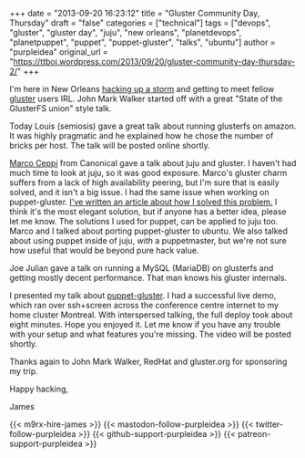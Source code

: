 +++
date = "2013-09-20 16:23:12"
title = "Gluster Community Day, Thursday"
draft = "false"
categories = ["technical"]
tags = ["devops", "gluster", "gluster day", "juju", "new orleans", "planetdevops", "planetpuppet", "puppet", "puppet-gluster", "talks", "ubuntu"]
author = "purpleidea"
original_url = "https://ttboj.wordpress.com/2013/09/20/gluster-community-day-thursday-2/"
+++

I'm here in New Orleans <a href="https://github.com/purpleidea/puppet-gluster">hacking up a storm</a> and getting to meet fellow <a href="http://blog.gluster.org/blog/">gluster</a> users IRL. John Mark Walker started off with a great "State of the GlusterFS union" style talk.

Today Louis (semiosis) gave a great talk about running glusterfs on amazon. It was highly pragmatic and he explained how he chose the number of bricks per host. The talk will be posted online shortly.

<a href="https://twitter.com/marcoceppi">Marco Ceppi</a> from Canonical gave a talk about juju and gluster. I haven't had much time to look at juju, so it was good exposure. Marco's gluster charm suffers from a lack of high availability peering, but I'm sure that is easily solved, and it isn't a big issue. I had the same issue when working on puppet-gluster. <a title="How to avoid cluster race conditions or: How to implement a distributed lock manager in puppet" href="/blog/2012/08/23/how-to-avoid-cluster-race-conditions-or-how-to-implement-a-distributed-lock-manager-in-puppet/">I've written an article about how I solved this problem.</a> I think it's the most elegant solution, but if anyone has a better idea, please let me know. The solutions I used for puppet, can be applied to juju too. Marco and I talked about porting puppet-gluster to ubuntu. We also talked about using puppet inside of juju, <em>with</em> a puppetmaster, but we're not sure how useful that would be beyond pure hack value.

Joe Julian gave a talk on running a MySQL (MariaDB) on glusterfs and getting mostly decent performance. That man knows his gluster internals.

I presented my talk about <a href="https://github.com/purpleidea/puppet-gluster">puppet-gluster</a>. I had a successful live demo, which ran over ssh+screen across the conference centre internet to my home cluster Montreal. With interspersed talking, the full deploy took about eight minutes. Hope you enjoyed it. Let me know if you have any trouble with your setup and what features you're missing. The video will be posted shortly.

Thanks again to John Mark Walker, RedHat and gluster.org for sponsoring my trip.

Happy hacking,

James

{{< m9rx-hire-james >}}
{{< mastodon-follow-purpleidea >}}
{{< twitter-follow-purpleidea >}}
{{< github-support-purpleidea >}}
{{< patreon-support-purpleidea >}}
